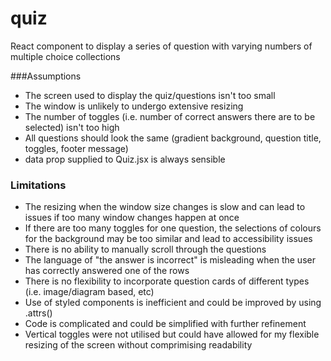 # quiz
React component to display a series of question with varying numbers of multiple choice collections

###Assumptions

- The screen used to display the quiz/questions isn't too small
- The window is unlikely to undergo extensive resizing
- The number of toggles (i.e. number of correct answers there are to be selected) isn't too high
- All questions should look the same (gradient background, question title, toggles, footer message)
- data prop supplied to Quiz.jsx is always sensible 

### Limitations

- The resizing when the window size changes is slow and can lead to issues if too many window changes happen at once
- If there are too many toggles for one question, the selections of colours for the background may be too similar and lead to accessibility issues
- There is no ability to manually scroll through the questions
- The language of "the answer is incorrect" is misleading when the user has correctly answered one of the rows
- There is no flexibility to incorporate question cards of different types (i.e. image/diagram based, etc)
- Use of styled components is inefficient and could be improved by using .attrs()
- Code is complicated and could be simplified with further refinement
- Vertical toggles were not utilised but could have allowed for my flexible resizing of the screen without comprimising readability
